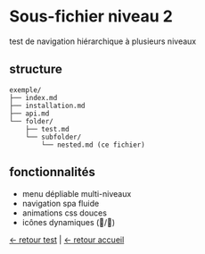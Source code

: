 # Sous-fichier niveau 2

test de navigation hiérarchique à plusieurs niveaux

## structure

```
exemple/
├── index.md
├── installation.md
├── api.md
└── folder/
    ├── test.md
    └── subfolder/
        └── nested.md (ce fichier)
```

## fonctionnalités

- menu dépliable multi-niveaux
- navigation spa fluide
- animations css douces
- icônes dynamiques (📁/📂)

[← retour test](../test.md) | [← retour accueil](../../index.md)
